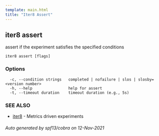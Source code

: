 ```yaml
---
template: main.html
title: "Iter8 Assert"
---
```


## iter8 assert

assert if the experiment satisfies the specified conditions

```
iter8 assert [flags]
```

### Options

```
  -c, --condition strings   completed | nofailure | slos | slosby=<version number>
  -h, --help                help for assert
  -t, --timeout duration    timeout duration (e.g., 5s)
```

### SEE ALSO

* [iter8](iter8.md)	 - Metrics driven experiments

###### Auto generated by spf13/cobra on 12-Nov-2021
